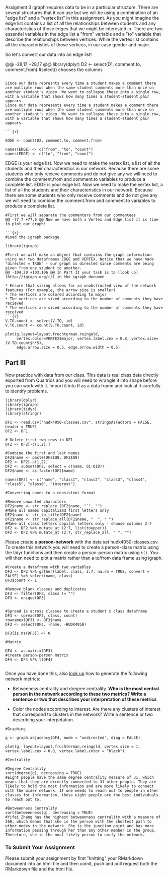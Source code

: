 Assigment 3 
igraph requires data to be in a particular structure. There are several structures that it can use but we will be using a combination of an "edge list" and a "vertex list" in this assignment. As you might imagine the edge list contains a list of all the relationships between students and any characteristics of those edges that we might be interested in. There are two essential variables in the edge list a "from" variable and a "to" variable that describe the relationships between vertices. While the vertex list contains all the characteristics of those vertices, in our case gender and major.

 So let's convert our data into an edge list!

 @@ -28,17 +28,17 @@ library(dplyr)
 D2 <- select(D1, comment.to, comment.from) #select() chooses the columns
 ```

 Since our data represnts every time a student makes a comment there are multiple rows when the same student comments more than once on another student's video. We want to collapse these into a single row, with a variable that shows how many times a student-student pair appears.
 Since our data represents every time a student makes a comment there are multiple rows when the same student comments more than once on another student's video. We want to collapse these into a single row, with a variable that shows how many times a student-student pair appears.

 ```{r}

 EDGE <- count(D2, comment.to, comment.from)

 names(EDGE) <- c("from", "to", "count")
 names(EDGE) <- c("to", "from", "count")

 ```

 EDGE is your edge list. Now we need to make the vertex list, a list of all the students and their characteristics in our network. Because there are some students who only recieve comments and do not give any we will need to combine the comment.from and comment.to variables to produce a complete list.
 EDGE is your edge list. Now we need to make the vertex list, a list of all the students and their characteristics in our network. Because there are some students who only receive comments and do not give any we will need to combine the comment.from and comment.to variables to produce a complete list.

 ```{r}
 #First we will separate the commenters from our commentees
 @@ -77,7 +77,6 @@ Now we have both a Vertex and Edge list it is time to plot our graph!

 ```{r}
 #Load the igraph package

 library(igraph)

 #First we will make an object that contains the graph information using our two dataframes EDGE and VERTEX. Notice that we have made "directed = TRUE" - our graph is directed since comments are being given from one student to another.
 @@ -104,20 +103,106 @@ In Part II your task is to [look up](http://igraph.org/r/) in the igraph documen

 * Ensure that sizing allows for an unobstructed view of the network features (For example, the arrow size is smaller)
 * The vertices are colored according to major
 * The vertices are sized according to the number of comments they have recieved
 * The vertices are sized according to the number of comments they have received
 ```{r}
 V.TO.count <- select(V.TO, id)
 V.TO.count <- count(V.TO.count, id)

 plot(g,layout=layout.fruchterman.reingold, 
      vertex.color=VERTEX$major, vertex.label.cex = 0.8, vertex.size=(V.TO.count$n*5),
      edge.arrow.size = 0.5, edge.arrow.width = 0.5)
 ```

 ## Part III

 Now practice with data from our class. This data is real class data directly exported from Qualtrics and you will need to wrangle it into shape before you can work with it. Import it into R as a data frame and look at it carefully to identify problems.
 ```{r}
 library(dplyr)
 library(igraph)
 library(tidyr)
 library(stringr)

 DF1 <- read.csv("hudk4050-classes.csv", stringsAsFactors = FALSE, header = TRUE)
 DF2 <- DF1

 # Delete first two rows in DF1
 DF2 <- DF2[-c(1,2),]

 #Combine the first and last names
 DF2$name <- paste(DF2$Q8, DF2$Q9)
 DF2 <- DF2[-c(1,2)]
 DF2 <- subset(DF2, select = c(name, Q1:Q18))
 DF2$name <- as.factor(DF2$name)

 names(DF2) <- c("name", "class1", "class2", "class3", "class4", "class5", "class6", "interest")

 #Converting names to a consistent format

 #Remove unwanted characters 
 DF2$name <- str_replace (DF2$name, "`", "")
 #Make all names capitalized first letters only
 DF2$name <- str_to_title(DF2$name)
 DF2$name <- str_replace_all(DF2$name, "  ", " ")
 #Make all class letters capital letters only - choose columns 2-7
 DF2 <- DF2 %>% mutate_at (2:7, list(toupper))
 DF2 <- DF2 %>% mutate_at (2:7, str_replace_all, " ", "")

 ```

 Please create a **person-network** with the data set hudk4050-classes.csv. To create this network you will need to create a person-class matrix using the tidyr functions and then create a person-person matrix using `t()`. You will then need to plot a matrix rather than a to/from data frame using igraph.
 ```{r}
 #Create a dataframe with two variables 
 DF3 <- DF2 %>% gather(label, class, 2:7, na.rm = TRUE, convert = FALSE) %>% select(name, class)
 DF3$count <- 1

 #Remove blank classes and duplicates
 DF3 <- filter(DF3, class != "")
 DF3 <- unique(DF3)


 #Spread 1s across classes to create a student x class dataframe
 DF3 <- spread(DF3, class, count)
 rownames(DF3) <- DF3$name
 DF3 <- select(DF3, -name, -HUDK4050)

 DF3[is.na(DF3)] <- 0

 #Matrix

 DF4 <- as.matrix(DF3)
 #Create person-person matrix
 DF4 <- DF4 %*% t(DF4)


 ```

 Once you have done this, also [look up](http://igraph.org/r/) how to generate the following network metrics:

 * Betweeness centrality and dregree centrality. **Who is the most central person in the network according to these two metrics? Write a sentence or two that describes your interpretation of these metrics**

 * Color the nodes according to interest. Are there any clusters of interest that correspond to clusters in the network? Write a sentence or two describing your interpetation.

 ```{r}
 #Graphing

 g <- graph.adjacency(DF4, mode = "undirected", diag = FALSE)

 plot(g, layout=layout.fruchterman.reingold, vertex.size = 1, vertex.label.cex = 0.8, vertex.label.color = "black")
 ```

 ```{r}
 #Centrality

 #Degree Centrality
 sort(degree(g), decreasing = TRUE)
 #Eight people have the same degree centrality measure of 31, which means that they are directly connected to 31 other people. They are likely to hold the most information and are more likely to connect with the wider network. If one needs to reach out to people in other classes for information, these eight people are the best individuals to reach out to.

 #Betweenness Centrality
 sort(betweenness(g), decreasing = TRUE)
 #Yifei Zhang has the highest betweenness centrality with a measure of 260, which means that she is the person with the shortest path to other nodes in the network. She is the junction point and has more information passing through her than any other member in the group. Therefore, she is the most likely person to unify the network.
 ```


 ### To Submit Your Assignment

 Please submit your assignment by first "knitting" your RMarkdown document into an html file and then comit, push and pull request both the RMarkdown file and the html file.